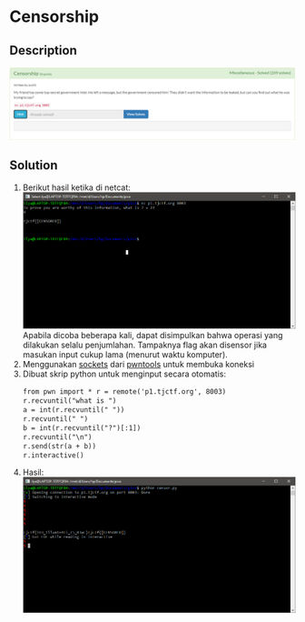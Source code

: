 # Censorship
## Description
![img](img.png)
## Solution
1. Berikut hasil ketika di netcat:![](a.png) Apabila dicoba beberapa kali, dapat disimpulkan bahwa operasi yang dilakukan selalu penjumlahan. Tampaknya flag akan disensor jika masukan input cukup lama (menurut waktu komputer).
2. Menggunakan [sockets](https://docs.pwntools.com/en/stable/tubes/sockets.html) dari [pwntools](https://pypi.org/project/pwntools/) untuk membuka koneksi
3. Dibuat skrip python untuk menginput secara otomatis: 
    ```
    from pwn import * r = remote('p1.tjctf.org', 8003)
    r.recvuntil("what is ")
    a = int(r.recvuntil(" "))
    r.recvuntil(" ")
    b = int(r.recvuntil("?")[:1])
    r.recvuntil("\n")
    r.send(str(a + b))
    r.interactive()
    ```
4. Hasil: ![](res.png)